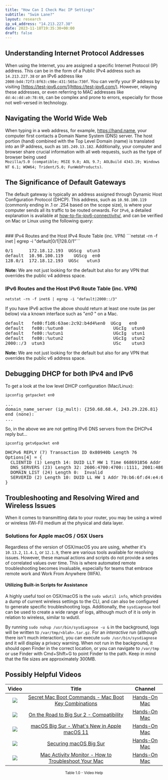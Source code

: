 ```yaml
---
title: "How Can I Check Mac IP Settings"
subtitle: "Swim Lane?"
layout: research
ip_v4_address: "14.213.227.38"
date: 2023-11-18T19:35:30+00:00
draft: false
---
```


## Understanding Internet Protocol Addresses

When using the Internet, you are assigned a specific Internet Protocol (IP) address. This can be in the form of a Public IPv4 address such as ```14.213.227.38``` or an IPv6 address like ```2000:bd4:72f3:8f63:c98e:431:565a:730f```. You can verify your IP address by visiting [https://test-ipv6.com/](https://test-ipv6.com/). However, relaying these addresses, or even referring to MAC addresses like ```dd:4c:dd:a9:78:69```, can be complex and prone to errors, especially for those not well-versed in technology. 
## Navigating the World Wide Web
When typing in a web address, for example, https://hand.name, your computer first contacts a Domain Name System (DNS) server. The host portion (hand) combined with the Top Level Domain (name) is translated into an IP address, such as ```185.249.13.182```. Additionally, your computer and browser share crucial information with all web requests, such as the type of browser being used <br>```Mozilla/5.0 (compatible; MSIE 9.0; AOL 9.7; AOLBuild 4343.19; Windows NT 6.1; WOW64; Trident/5.0; FunWebProducts)```.
## The Significance of Default Gateways
The default gateway is typically an address assigned through Dynamic Host Configuration Protocol (DHCP). This address, such as ```10.98.100.119``` (commonly ending in .1 or .254 based on the scope size), is where your computer sends all its traffic to be routed onwards. For ```IPv6```, a detailed explanation is available at [how-to-fix-ipv6-connectivity/](/blog/how-to-fix-ipv6-connectivity/), and can be verified on Mac or Linux using the following query: 

<br>
### IPv4 Routes and the Host IPv4 Route Table (inc. VPN)
```netstat -rn -f inet | egrep -i "default|0/1|128.0/1"```

<pre>
0/1      172.18.12.193  UGScg  utun3
default  10.98.100.119    UGScg  en0
128.0/1  172.18.12.193  UGSc   utun3</pre>

**Note:** We are not just looking for the default but also for any VPN that overrides the public v4 address space.

### IPv6 Routes and the Host IPv6 Route Table (inc. VPN)
```netstat -rn -f inet6 | egrep -i "default|2000::/3"```

If you have IPv6 active the above should return at least one route (as per below) via a known interface such as "_en0_ " on a Mac. 

<pre>
default   fe80:f1d6:63ae:2c92:b4d4%en0  UGcg   en0
default   fe80::%utun0                   UGcIg  utun0
default   fe80::%utun1                   UGcIg  utun1
default   fe80::%utun2                   UGcIg  utun2
2000::/3  utun3                          USc    utun3</pre>

**Note:** We are not just looking for the default but also for any VPN that overrides the public v6 address space.
<br>

## Debugging DHCP for both IPv4 and IPv6

To get a look at the low level DHCP configuration (Mac/Linux): 

```ipconfig getpacket en0```

<pre>
...
domain_name_server (ip_mult): {250.68.68.4, 243.29.226.81}
end (none):
...</pre>

So, in the above we are not getting IPv6 DNS servers from the DHCPv4 reply but...

```ipconfig getv6packet en0```

<pre>
DHCPv6 REPLY (7) Transaction ID 0x80940b Length 76
Options[4] = {
  CLIENTID (1) Length 14: DUID LLT HW 1 Time 668691856 Addr dd:4c:dd:a9:78:69
  DNS_SERVERS (23) Length 32: 2606:4700:4700::1111, 2001:4860:4860::8844
  DOMAIN_LIST (24) Length 0:  Invalid
  SERVERID (2) Length 10: DUID LL HW 1 Addr 70:b6:6f:d4:e4:68
}</pre>




## Troubleshooting and Resolving Wired and Wireless Issues
When it comes to transmitting data to your router, you may be using a wired or wireless (Wi-Fi) medium at the physical and data layer.
### Solutions for Apple macOS / OSX Users
Regardless of the version of OSX/macOS you are using, whether it's ```10.13.2```, ```11.4.1```, or ```12.1.9```, there are various tools available for resolving issues. However, these manual actions and scripts do not provide a series of correlated values over time. This is where automated remote troubleshooting becomes invaluable, especially for teams that embrace remote work and Work From Anywhere (WFA).
#### Utilizing Built-in Scripts for Assistance
A highly useful tool on OSX/macOS is the ```sudo wdutil info```, which provides a dump of current wireless settings to the CLI, and can also be configured to generate specific troubleshooting logs. Additionally, the ```sysdiagnose``` tool can be used to create a wide range of logs, although much of it is only in relation to wireless, similar to wdutil.

By running ```sudo nohup /usr/bin/sysdiagnose -u &``` in the background, logs will be written to ```/var/tmp/<blah>.tar.gz```. For an *interactive* run (although there isn't much interaction), you can execute ```sudo /usr/bin/sysdiagnose``` and it will display a privacy warning. When not run in the background, it should open Finder in the correct location, or you can navigate to ```/var/tmp``` or use Finder with Cmd+Shift+G to point Finder to the path. Keep in mind that the file sizes are approximately 300MB.
## Possibly Helpful Videos

<link href="/plugins/lity/css/lity.min.css" rel="stylesheet">
<script src="/plugins/lity/js/lity.min.js"></script>
<div class="table1-start"></div>

|Video | Title | Channel |
| :---: | :---: | :---: |
|<a href="https://www.youtube.com/watch?v=VwNYWAxHCgM" data-lity><img src="https://i.ytimg.com/vi/VwNYWAxHCgM/default.jpg" class="img-fluid"></a>|<a href="https://www.youtube.com/watch?v=VwNYWAxHCgM" data-lity>Secret Mac Boot Commands - Mac Boot Key Combinations</a>|<a target="_blank" href="https://www.youtube.com/channel/UCg43DP8MdHVcl4rFK_delBg" >Hands-On Mac</a>|
|<a href="https://www.youtube.com/watch?v=HEbK-Tignuc" data-lity><img src="https://i.ytimg.com/vi/HEbK-Tignuc/default.jpg" class="img-fluid"></a>|<a href="https://www.youtube.com/watch?v=HEbK-Tignuc" data-lity>On the Road to Big Sur 2 - Compatibility</a>|<a target="_blank" href="https://www.youtube.com/channel/UCg43DP8MdHVcl4rFK_delBg" >Hands-On Mac</a>|
|<a href="https://www.youtube.com/watch?v=JMKi6o9kaZI" data-lity><img src="https://i.ytimg.com/vi/JMKi6o9kaZI/default.jpg" class="img-fluid"></a>|<a href="https://www.youtube.com/watch?v=JMKi6o9kaZI" data-lity>macOS Big Sur - What&#39;s New in Apple macOS 11</a>|<a target="_blank" href="https://www.youtube.com/channel/UCg43DP8MdHVcl4rFK_delBg" >Hands-On Mac</a>|
|<a href="https://www.youtube.com/watch?v=7KdhJimuhNw" data-lity><img src="https://i.ytimg.com/vi/7KdhJimuhNw/default.jpg" class="img-fluid"></a>|<a href="https://www.youtube.com/watch?v=7KdhJimuhNw" data-lity>Securing macOS Big Sur</a>|<a target="_blank" href="https://www.youtube.com/channel/UCg43DP8MdHVcl4rFK_delBg" >Hands-On Mac</a>|
|<a href="https://www.youtube.com/watch?v=TWzWd_DiaJ0" data-lity><img src="https://i.ytimg.com/vi/TWzWd_DiaJ0/default.jpg" class="img-fluid"></a>|<a href="https://www.youtube.com/watch?v=TWzWd_DiaJ0" data-lity>Mac Activity Monitor - How to Troubleshoot Your Mac</a>|<a target="_blank" href="https://www.youtube.com/channel/UCg43DP8MdHVcl4rFK_delBg" >Hands-On Mac</a>|

<center><small>Table 1.0 - Video Help</small></center>
 <br>
<div class="table1-end"></div>
<script type="text/javascript">
(function() {
    $('div.table1-start').nextUntil('div.table1-end', 'table').addClass('table thead-dark table-striped table-responsive rounded').attr('id', 't1');
    $('#t1').find('thead').addClass('thead-dark');
})();
</script>
